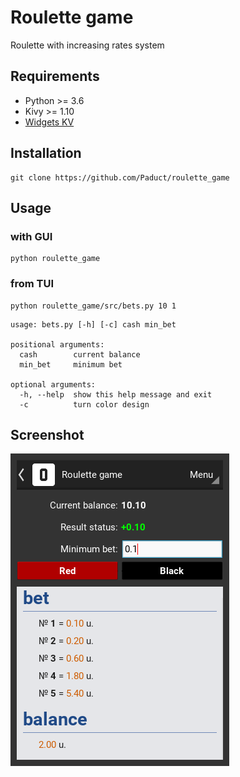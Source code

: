 # Roulette game
Roulette with increasing rates system

## Requirements
- Python >= 3.6
- Kivy >= 1.10
- [Widgets KV](https://github.com/Paduct/widgets_kv)

## Installation
```shell
git clone https://github.com/Paduct/roulette_game
```

## Usage
### with GUI
```shell
python roulette_game
```
### from TUI
```shell
python roulette_game/src/bets.py 10 1
```
```
usage: bets.py [-h] [-c] cash min_bet

positional arguments:
  cash        current balance
  min_bet     minimum bet

optional arguments:
  -h, --help  show this help message and exit
  -c          turn color design
```

## Screenshot
![Screen](data/screenshot.png)
